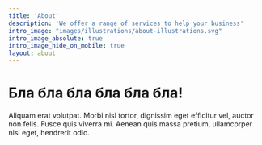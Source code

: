 ```yaml
---
title: 'About'
description: 'We offer a range of services to help your business'
intro_image: "images/illustrations/about-illustrations.svg"
intro_image_absolute: true
intro_image_hide_on_mobile: true
layout: about
---
```


# Бла бла бла бла бла бла!

Aliquam erat volutpat. Morbi nisl tortor, dignissim eget efficitur vel, auctor non felis. Fusce quis viverra mi. Aenean quis massa pretium, ullamcorper nisi eget, hendrerit odio.